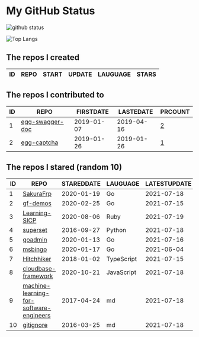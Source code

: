 # My GitHub Status

<img src="https://github-readme-stats-1.yihong0618.vercel.app/api?username=jc-lathander&show_icons=true&&&hide_title=true&count_private=true" alt="github status" />

![Top Langs](https://github-readme-stats-1.yihong0618.vercel.app/api/top-langs/?username=jc-lathander&layout=compact)

<!--START_SECTION:my_github-->
## The repos I created
| ID | REPO | START | UPDATE | LAUGUAGE | STARS |
|----|------|-------|--------|----------|-------|

## The repos I contributed to
| ID |                                REPO                                | FIRSTDATE  | LASTEDATE  |                                          PRCOUNT                                           |
|----|--------------------------------------------------------------------|------------|------------|--------------------------------------------------------------------------------------------|
|  1 | [egg-swagger-doc](https://github.com/Yanshijie-EL/egg-swagger-doc) | 2019-01-07 | 2019-04-16 | [2](https://github.com/Yanshijie-EL/egg-swagger-doc/pulls?q=is%3Apr+author%3Ajc-lathander) |
|  2 | [egg-captcha](https://github.com/Raoul1996/egg-captcha)            | 2019-01-26 | 2019-01-26 | [1](https://github.com/Raoul1996/egg-captcha/pulls?q=is%3Apr+author%3Ajc-lathander)        |

## The repos I stared (random 10)
| ID |                                                     REPO                                                      | STAREDDATE |  LAUGUAGE  | LATESTUPDATE |
|----|---------------------------------------------------------------------------------------------------------------|------------|------------|--------------|
|  1 | [SakuraFrp](https://github.com/ZeroDream-CN/SakuraFrp)                                                        | 2020-01-19 | Go         | 2021-07-18   |
|  2 | [gf-demos](https://github.com/gogf/gf-demos)                                                                  | 2020-02-25 | Go         | 2021-07-15   |
|  3 | [Learning-SICP](https://github.com/DeathKing/Learning-SICP)                                                   | 2020-08-06 | Ruby       | 2021-07-19   |
|  4 | [superset](https://github.com/apache/superset)                                                                | 2016-09-27 | Python     | 2021-07-18   |
|  5 | [goadmin](https://github.com/CrazyRocks/goadmin)                                                              | 2020-01-13 | Go         | 2021-07-16   |
|  6 | [msbingo](https://github.com/khoad/msbingo)                                                                   | 2020-01-17 | Go         | 2021-06-04   |
|  7 | [Hitchhiker](https://github.com/brookshi/Hitchhiker)                                                          | 2018-01-02 | TypeScript | 2021-07-15   |
|  8 | [cloudbase-framework](https://github.com/Tencent/cloudbase-framework)                                         | 2020-10-21 | JavaScript | 2021-07-18   |
|  9 | [machine-learning-for-software-engineers](https://github.com/ZuzooVn/machine-learning-for-software-engineers) | 2017-04-24 | md         | 2021-07-18   |
| 10 | [gitignore](https://github.com/github/gitignore)                                                              | 2016-03-25 | md         | 2021-07-18   |

<!--END_SECTION:my_github-->
